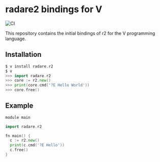 # radare2 bindings for V

![CI](https://github.com/radare/v-r2/workflows/CI/badge.svg)

This repository contains the initial bindings of r2 for the V programming language.

## Installation

```go
$ v install radare.r2
$ v
>>> import radare.r2
>>> core := r2.new()
>>> print(core.cmd('?E Hello World'))
>>> core.free()
```

## Example

```go
module main

import radare.r2

fn main() {
  c := r2.new()
  print(c.cmd('?E Hello'))
  c.free()
}

```
